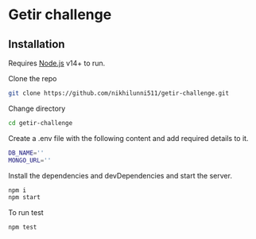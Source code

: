 # Getir challenge




## Installation

Requires [Node.js](https://nodejs.org/en/) v14+ to run.

Clone the repo

```sh
git clone https://github.com/nikhilunni511/getir-challenge.git
```

Change directory

```sh
cd getir-challenge
```

Create a .env file with the following content and add required details to it.

```sh
DB_NAME=''
MONGO_URL=''
```

Install the dependencies and devDependencies and start the server.

```sh
npm i
npm start
```

To run test

```sh
npm test
```
